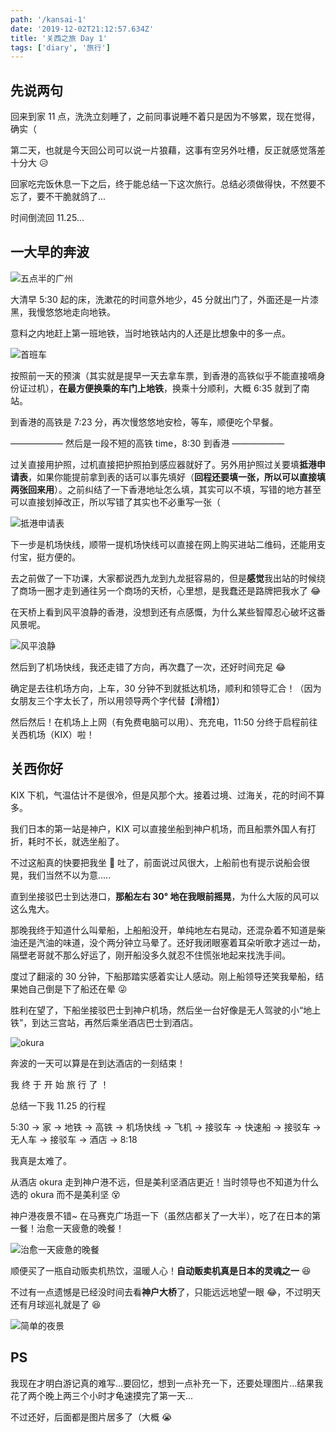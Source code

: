 ```yaml
---
path: '/kansai-1'
date: '2019-12-02T21:12:57.634Z'
title: '关西之旅 Day 1'
tags: ['diary', '旅行']
---
```


## 先说两句

回来到家 11 点，洗洗立刻睡了，之前同事说睡不着只是因为不够累，现在觉得，确实（

第二天，也就是今天回公司可以说一片狼藉，这事有空另外吐槽，反正就感觉落差十分大 😥

回家吃完饭休息一下之后，终于能总结一下这次旅行。总结必须做得快，不然要不忘了，要不干脆就鸽了...

时间倒流回 11.25...

## 一大早的奔波

![五点半的广州](guangzhou530.png)

大清早 5:30 起的床，洗漱花的时间意外地少，45 分就出门了，外面还是一片漆黑，我慢悠悠地走向地铁。

意料之内地赶上第一班地铁，当时地铁站内的人还是比想象中的多一点。

![首班车](firstMetro.png)

按照前一天的预演（其实就是提早一天去拿车票，到香港的高铁似乎不能直接嘀身份证过机），**在最方便换乘的车门上地铁**，换乘十分顺利，大概 6:35 就到了南站。

到香港的高铁是 7:23 分，再次慢悠悠地安检，等车，顺便吃个早餐。

—————— 然后是一段不短的高铁 time，8:30 到香港 ——————

过关直接用护照，过机直接把护照拍到感应器就好了。另外用护照过关要填**抵港申请表**，如果你能提前拿到表的话可以事先填好（**回程还要填一张，所以可以直接填两张回来用**）。之前纠结了一下香港地址怎么填，其实可以不填，写错的地方甚至可以直接划掉改正，所以写错了其实也不必重写一张（

![抵港申请表](arrivalCard.png)

下一步是机场快线，顺带一提机场快线可以直接在网上购买进站二维码，还能用支付宝，挺方便的。

去之前做了一下功课，大家都说西九龙到九龙挺容易的，但是**感觉**我出站的时候绕了商场一圈才走到通往另一个商场的天桥，心里想，是我蠢还是路牌把我水了 😂

在天桥上看到风平浪静的香港，没想到还有点感慨，为什么某些智障忍心破坏这番风景呢。

![风平浪静](hk.png)

然后到了机场快线，我还走错了方向，再次蠢了一次，还好时间充足 😂

确定是去往机场方向，上车，30 分钟不到就抵达机场，顺利和领导汇合！（因为女朋友三个字太长了，所以用领导两个字代替【滑稽】）

然后然后！在机场上上网（有免费电脑可以用）、充充电，11:50 分终于启程前往关西机场（KIX）啦！

## 关西你好

KIX 下机，气温估计不是很冷，但是风那个大。接着过境、过海关，花的时间不算多。

我们日本的第一站是神户，KIX 可以直接坐船到神户机场，而且船票外国人有打折，耗时不长，就选坐船了。

不过这船真的快要把我坐 🤮 吐了，前面说过风很大，上船前也有提示说船会很晃，我们当然不以为意.....

直到坐接驳巴士到达港口，**那船左右 30° 地在我眼前摇晃**，为什么大阪的风可以这么鬼大。

那晚我终于知道什么叫晕船，上船船没开，单纯地左右晃动，还混杂着不知道是柴油还是汽油的味道，没个两分钟立马晕了。还好我闭眼塞着耳朵听歌才逃过一劫，隔壁老哥就不那么好运了，刚开船没多久就忍不住慌张地起来找洗手间。

度过了翻滚的 30 分钟，下船那踏实感着实让人感动。刚上船领导还笑我晕船，结果她自己倒是下了船还在晕 😜

胜利在望了，下船坐接驳巴士到神户机场，然后坐一台好像是无人驾驶的小“地上铁”，到达三宫站，再然后乘坐酒店巴士到酒店。

![okura](okura.png)

奔波的一天可以算是在到达酒店的一刻结束！

我 终 于 开 始 旅 行 了 ！

总结一下我 11.25 的行程

5:30 → 家 → 地铁 → 高铁 → 机场快线 → 飞机 → 接驳车 → 快速船 → 接驳车 → 无人车 → 接驳车 → 酒店 → 8:18

我真是太难了。

从酒店 okura 走到神户港不远，但是美利坚酒店更近！当时领导也不知道为什么选的 okura 而不是美利坚 😵

神户港夜景不错~ 在马赛克广场逛一下（虽然店都关了一大半），吃了在日本的第一餐！治愈一天疲惫的晚餐！

![治愈一天疲惫的晚餐](dinner.jpg)

顺便买了一瓶自动贩卖机热饮，温暖人心！**自动贩卖机真是日本的灵魂之一** 😆

不过有一点遗憾是已经没时间去看**神户大桥**了，只能远远地望一眼 😂，不过明天还有月球巡礼就是了 😆

![简单的夜景](nightsight.jpg)

## PS

我现在才明白游记真的难写...要回忆，想到一点补充一下，还要处理图片...结果我花了两个晚上两三个小时才龟速摸完了第一天...

不过还好，后面都是图片居多了（大概 😭
